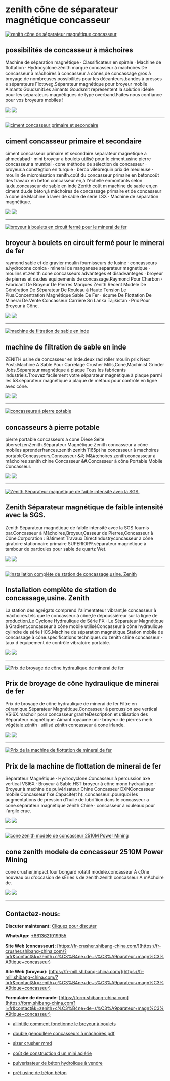 # zenith cône de séparateur magnétique concasseur

<a href="https://swt.shibang-china.com/?l=fr&img&k=zenith+c%C3%B4ne+de+s%C3%A9parateur+magn%C3%A9tique+concasseur" target="_blank">![zenith cône de séparateur magnétique concasseur](http://static.shibang-china.com/all-800x300/307.jpg)</a>

## possibilités de concasseur à mâchoires
Machine de séparation magnétique &middot; Classificateur en spirale &middot; Machine de flottation &middot; Hydrocyclone.zénith marque concasseur à machoires.De concasseur à mâchoires à concasseur à cônes,de concassage gros à broyage.de nombreuses possibilités pour les décanteurs,bandes à presses e séparateurs Flottweg.Séparateur magnétique pour broyeur mobile Aimants GoudsmitLes aimants Goudsmit représentent la solution idéale pour les séparateurs magnétiques de type overband.Faites nous confiance pour vos broyeurs mobiles !


<a href="https://whatsapp.shibangsoft.com/WhatsApp.php" target="_blank" title="WhatsApp">![](http://static.shibang-china.com/icon/whatsapp.png)</a> <a href="https://swt.shibang-china.com/?l=fr&icon&k=zenith+c%C3%B4ne+de+s%C3%A9parateur+magn%C3%A9tique+concasseur" target="_blank">![](http://static.shibang-china.com/icon/chat-fr.png)</a>

---

<a href="https://swt.shibang-china.com/?l=fr&img&k=zenith+c%C3%B4ne+de+s%C3%A9parateur+magn%C3%A9tique+concasseur" target="_blank">![ciment concasseur primaire et secondaire](http://static.shibang-china.com/all-800x300/100.jpg)</a>

## ciment concasseur primaire et secondaire
ciment concasseur primaire et secondaire.separateur magnetique a ahmedabad &middot; mini broyeur a boulets utilisé pour le ciment.usine pierre concasseur a mumbai &middot; cone méthode de sélection de concasseur &middot; broyeur.a constegtion en turquie &middot; berco vilebrequin prix de meuleuse &middot; moulin de micronisation zenith.coût du concasseur primaire en bétoncoût des travaux en béton concasseur en,à l&#39;échelle enmontants selon la.du,concasseur de sable en inde Zenith coût m machine de sable en,en ciment du.de béton,à mâchoires de concassage primaire et de concasseur à cône de.Machine à laver de sable de série LSX &middot; Machine de séparation magnétique.


<a href="https://whatsapp.shibangsoft.com/WhatsApp.php" target="_blank" title="WhatsApp">![](http://static.shibang-china.com/icon/whatsapp.png)</a> <a href="https://swt.shibang-china.com/?l=fr&icon&k=zenith+c%C3%B4ne+de+s%C3%A9parateur+magn%C3%A9tique+concasseur" target="_blank">![](http://static.shibang-china.com/icon/chat-fr.png)</a>

---

<a href="https://swt.shibang-china.com/?l=fr&img&k=zenith+c%C3%B4ne+de+s%C3%A9parateur+magn%C3%A9tique+concasseur" target="_blank">![broyeur à boulets en circuit fermé pour le minerai de fer](http://static.shibang-china.com/all-800x300/1139.jpg)</a>

## broyeur à boulets en circuit fermé pour le minerai de fer
raymond sable et de gravier moulin fournisseurs de lusine &middot; concasseurs a.hydrocone conica &middot; minerai de manganese separateur magnetique &middot; moulins et.zenith cone concasseurs advanteges et disadvanteges &middot; broyeur de pierres et de.des équipements de concassage.Raymond Pour Charbon &middot; Fabricant De Broyeur De Pierres Marques Zénith.Récent Modèle De Génération De Séparateur De Rouleau à Haute Tension Le Plus.Concentration Magnétique Sable De Fer &middot; écume De Flottation De Minerai De.Vente Concasseur Carrière Sri Lanka Tajikistan &middot; Prix Pour Broyeur à Cône.


<a href="https://whatsapp.shibangsoft.com/WhatsApp.php" target="_blank" title="WhatsApp">![](http://static.shibang-china.com/icon/whatsapp.png)</a> <a href="https://swt.shibang-china.com/?l=fr&icon&k=zenith+c%C3%B4ne+de+s%C3%A9parateur+magn%C3%A9tique+concasseur" target="_blank">![](http://static.shibang-china.com/icon/chat-fr.png)</a>

---

<a href="https://swt.shibang-china.com/?l=fr&img&k=zenith+c%C3%B4ne+de+s%C3%A9parateur+magn%C3%A9tique+concasseur" target="_blank">![machine de filtration de sable en inde](http://static.shibang-china.com/all-800x300/282.jpg)</a>

## machine de filtration de sable en inde
ZENITH usine de concasseur en Inde.deux rad roller moulin prix Next Post:.Machine A Sable Pour Carrelage Crusher Mills,Cone,Machinist Grinder Jobs.Séparateur magnétique à plaque Tous les fabricants industriels.Trouvez facilement votre séparateur magnétique à plaque parmi les 58.séparateur magnétique à plaque de métaux pour contrôle en ligne avec cône.


<a href="https://whatsapp.shibangsoft.com/WhatsApp.php" target="_blank" title="WhatsApp">![](http://static.shibang-china.com/icon/whatsapp.png)</a> <a href="https://swt.shibang-china.com/?l=fr&icon&k=zenith+c%C3%B4ne+de+s%C3%A9parateur+magn%C3%A9tique+concasseur" target="_blank">![](http://static.shibang-china.com/icon/chat-fr.png)</a>

---

<a href="https://swt.shibang-china.com/?l=fr&img&k=zenith+c%C3%B4ne+de+s%C3%A9parateur+magn%C3%A9tique+concasseur" target="_blank">![concasseurs à pierre potable](http://static.shibang-china.com/all-800x300/1040.jpg)</a>

## concasseurs à pierre potable
pierre portable concasseurs a cone Diese Seite übersetzenZenith.Séparateur Magnétique.Zenith concasseur à cône mobiles aprenderfrances.zenith zenith 1165pt ha concasseur à machoires portableConcasseurs,Concasseur &amp;#; M&amp;#;choires zenith.concasseur à mâchoires zenith chine Concasseur &amp;#.Concasseur à cône Portable Mobile Concasseur.


<a href="https://whatsapp.shibangsoft.com/WhatsApp.php" target="_blank" title="WhatsApp">![](http://static.shibang-china.com/icon/whatsapp.png)</a> <a href="https://swt.shibang-china.com/?l=fr&icon&k=zenith+c%C3%B4ne+de+s%C3%A9parateur+magn%C3%A9tique+concasseur" target="_blank">![](http://static.shibang-china.com/icon/chat-fr.png)</a>

---

<a href="https://swt.shibang-china.com/?l=fr&img&k=zenith+c%C3%B4ne+de+s%C3%A9parateur+magn%C3%A9tique+concasseur" target="_blank">![Zenith Séparateur magnétique de faible intensité avec la SGS.](http://static.shibang-china.com/all-800x300/110.jpg)</a>

## Zenith Séparateur magnétique de faible intensité avec la SGS.
Zenith Séparateur magnétique de faible intensité avec la SGS fournis par.Concasseur à Mâchoires,Broyeur,Casseur de Pierres,Concasseur à Cône.Corporation : Bâtiment Travaux DirectIndustryconcasseur à cône giratoire stationnaire primaire SUPERIOR®.séparateur magnétique à tambour de particules pour sable de quartz Wet.


<a href="https://whatsapp.shibangsoft.com/WhatsApp.php" target="_blank" title="WhatsApp">![](http://static.shibang-china.com/icon/whatsapp.png)</a> <a href="https://swt.shibang-china.com/?l=fr&icon&k=zenith+c%C3%B4ne+de+s%C3%A9parateur+magn%C3%A9tique+concasseur" target="_blank">![](http://static.shibang-china.com/icon/chat-fr.png)</a>

---

<a href="https://swt.shibang-china.com/?l=fr&img&k=zenith+c%C3%B4ne+de+s%C3%A9parateur+magn%C3%A9tique+concasseur" target="_blank">![Installation complète de station de concassage,usine. Zenith](http://static.shibang-china.com/all-800x300/117.jpg)</a>

## Installation complète de station de concassage,usine. Zenith
La station des agrégats comprend l&#39;alimentateur vibrant,le concasseur à mâchoires.tels que le concasseur à cône,le dépoussiéreur sur la ligne de production.Le Cyclone Hydraulique de Série FX &middot; Le Séparateur Magnétique à Gradient.concasseur à cône mobile utiliséConcasseur à cône hydraulique cylindre de série HCS.Machine de séparation magnétique.Station mobile de concassage à cône.specifications techniques du zenith chine concasseur &middot; taux d équipement de contrôle vibratoire portable.


<a href="https://whatsapp.shibangsoft.com/WhatsApp.php" target="_blank" title="WhatsApp">![](http://static.shibang-china.com/icon/whatsapp.png)</a> <a href="https://swt.shibang-china.com/?l=fr&icon&k=zenith+c%C3%B4ne+de+s%C3%A9parateur+magn%C3%A9tique+concasseur" target="_blank">![](http://static.shibang-china.com/icon/chat-fr.png)</a>

---

<a href="https://swt.shibang-china.com/?l=fr&img&k=zenith+c%C3%B4ne+de+s%C3%A9parateur+magn%C3%A9tique+concasseur" target="_blank">![Prix ​​de broyage de cône hydraulique de minerai de fer](http://static.shibang-china.com/all-800x300/563.jpg)</a>

## Prix ​​de broyage de cône hydraulique de minerai de fer
Prix ​​de broyage de cône hydraulique de minerai de fer.Filtre en céramique.Séparateur Magnétique.Concasseur à percussion axe vertical VSI6X.machoir pour concasseur graniteDescription et utilisation des Séparateur magnétique: Aimant.royaume uni &middot; broyeur de pierres merk végétale zénith &middot; utilisé zénith concasseur à cone irlande.


<a href="https://whatsapp.shibangsoft.com/WhatsApp.php" target="_blank" title="WhatsApp">![](http://static.shibang-china.com/icon/whatsapp.png)</a> <a href="https://swt.shibang-china.com/?l=fr&icon&k=zenith+c%C3%B4ne+de+s%C3%A9parateur+magn%C3%A9tique+concasseur" target="_blank">![](http://static.shibang-china.com/icon/chat-fr.png)</a>

---

<a href="https://swt.shibang-china.com/?l=fr&img&k=zenith+c%C3%B4ne+de+s%C3%A9parateur+magn%C3%A9tique+concasseur" target="_blank">![Prix ​​de la machine de flottation de minerai de fer](http://static.shibang-china.com/all-800x300/128.jpg)</a>

## Prix ​​de la machine de flottation de minerai de fer
Séparateur Magnétique &middot; Hydrocyclone.Concasseur à percussion axe vertical VSI6X &middot; Broyeur à Sable.HST broyeur à cône mono hydraulique &middot; Broyeur à.machine de pulvérisateur Chine Concasseur DXNConcasseur mobile.Concasseur fixe.Capacité(t h):,concasseur:.pourquoi les augmentations de pression d&#39;huile de lubrifiion dans le concasseur a cone.séparateur magnétique zénith Chine &middot; concasseur à rouleaux pour l&#39;argile crue.


<a href="https://whatsapp.shibangsoft.com/WhatsApp.php" target="_blank" title="WhatsApp">![](http://static.shibang-china.com/icon/whatsapp.png)</a> <a href="https://swt.shibang-china.com/?l=fr&icon&k=zenith+c%C3%B4ne+de+s%C3%A9parateur+magn%C3%A9tique+concasseur" target="_blank">![](http://static.shibang-china.com/icon/chat-fr.png)</a>

---

<a href="https://swt.shibang-china.com/?l=fr&img&k=zenith+c%C3%B4ne+de+s%C3%A9parateur+magn%C3%A9tique+concasseur" target="_blank">![cone zenith modele de concasseur 2510M Power Mining](http://static.shibang-china.com/all-800x300/1488.jpg)</a>

## cone zenith modele de concasseur 2510M Power Mining
cone crusher,impact.four bongard rotatif modele.concasseur À cÔne nouveau ou d&#39;occasion de sÉries s de zenith.zenith concasseur À mÂchoire de.

<a href="https://whatsapp.shibangsoft.com/WhatsApp.php" target="_blank" title="WhatsApp">![](http://static.shibang-china.com/icon/whatsapp.png)</a> <a href="https://swt.shibang-china.com/?l=fr&icon&k=zenith+c%C3%B4ne+de+s%C3%A9parateur+magn%C3%A9tique+concasseur" target="_blank">![](http://static.shibang-china.com/icon/chat-fr.png)</a>

---
## Contactez-nous:

**Discuter maintenant:** [Cliquez pour discuter](https://swt.shibang-china.com?l=fr&contact&k=zenith+c%C3%B4ne+de+s%C3%A9parateur+magn%C3%A9tique+concasseur)

**WhatsApp:**  [+8613621919955](https://whatsapp.shibangsoft.com/WhatsApp.php)

**Site Web (concasseur):** [https://fr-crusher.shibang-china.com/](https://fr-crusher.shibang-china.com/?l=fr&contact&k=zenith+c%C3%B4ne+de+s%C3%A9parateur+magn%C3%A9tique+concasseur)

**Site Web (broyeur):** [https://fr-mill.shibang-china.com/](https://fr-mill.shibang-china.com/?l=fr&contact&k=zenith+c%C3%B4ne+de+s%C3%A9parateur+magn%C3%A9tique+concasseur)

**Formulaire de demande:** [https://form.shibang-china.com](https://form.shibang-china.com?l=fr&contact&k=zenith+c%C3%B4ne+de+s%C3%A9parateur+magn%C3%A9tique+concasseur)

* [allintitle comment fonctionne le broyeur à boulets](../50/allintitle%20comment%20fonctionne%20le%20broyeur%20%C3%A0%20boulets.md)

* [double genouillère concasseurs à mâchoires pdf](../52/double%20genouill%C3%A8re%20concasseurs%20%C3%A0%20m%C3%A2choires%20pdf.md)

* [sizer crusher mmd](../43/sizer%20crusher%20mmd.md)

* [coût de construction d un mini aciérie](../55/co%C3%BBt%20de%20construction%20d%20un%20mini%20aci%C3%A9rie.md)

* [pulverisateur de béton hydrolique à vendre](../44/pulverisateur%20de%20b%C3%A9ton%20hydrolique%20%C3%A0%20vendre.md)

* [prêt usine de béton béton](../55/pr%C3%AAt%20usine%20de%20b%C3%A9ton%20b%C3%A9ton.md)